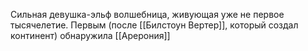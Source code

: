 Сильная девушка-эльф волшебница, живующая уже не первое тысячелетие. Первым (после [[Билстоун Вертер]], который создал континент) обнаружила [[Арерония]]